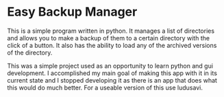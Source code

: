 # Easy Backup Manager
 
This is a simple program written in python. It manages a list of directories and allows you to make a backup of them to a certain directory with the click of a button. It also has the ability to load any of the archived versions of the directory.

This was a simple project used as an opportunity to learn python and gui development. I accomplished my main goal of making this app with it in its current state and I stopped developing it as there is an app that does what this would do much better. For a useable version of this use ludusavi.
